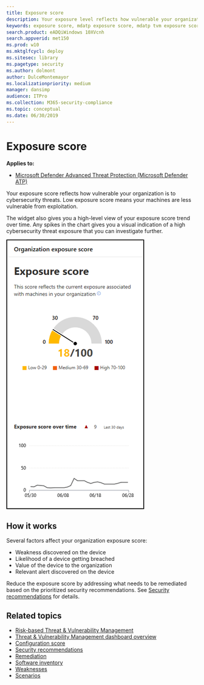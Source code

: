 ```yaml
---
title: Exposure score
description: Your exposure level reflects how vulnerable your organization is to cybersecurity threats. Apply the Threat & Vulnerability Management security recommendations to keep your exposure level low.
keywords: exposure score, mdatp exposure score, mdatp tvm exposure score, organization exposure score, tvm organization exposure score
search.product: eADQiWindows 10XVcnh
search.appverid: met150
ms.prod: w10
ms.mktglfcycl: deploy
ms.sitesec: library
ms.pagetype: security
ms.author: dolmont
author: DulceMontemayor
ms.localizationpriority: medium
manager: dansimp
audience: ITPro
ms.collection: M365-security-compliance 
ms.topic: conceptual
ms.date: 06/30/2019
---
```

# Exposure score
**Applies to:**
- [Microsoft Defender Advanced Threat Protection (Microsoft Defender ATP)](https://go.microsoft.com/fwlink/p/?linkid=2069559)

Your exposure score reflects how vulnerable your organization is to cybersecurity threats. Low exposure score means your machines are less vulnerable from exploitation. 

The widget also gives you a high-level view of your exposure score trend over time. Any spikes in the chart gives you a visual indication of a high cybersecurity threat exposure that you can investigate further. 

![Exposure score widget](images/tvm_exp_score.png)

## How it works

Several factors affect your organization exposure score: 
- Weakness discovered on the device
- Likelihood of a device getting breached
- Value of the device to the organization
- Relevant alert discovered on the device

Reduce the exposure score by addressing what needs to be remediated based on the prioritized security recommendations. See [Security recommendations](tvm-security-recommendation.md) for details.

## Related topics
- [Risk-based Threat & Vulnerability Management](next-gen-threat-and-vuln-mgt.md) 
- [Threat & Vulnerability Management dashboard overview](tvm-dashboard-insights.md)
- [Configuration score](configuration-score.md)
- [Security recommendations](tvm-security-recommendation.md)
- [Remediation](tvm-remediation.md)
- [Software inventory](tvm-software-inventory.md)
- [Weaknesses](tvm-weaknesses.md)
- [Scenarios](threat-and-vuln-mgt-scenarios.md)
